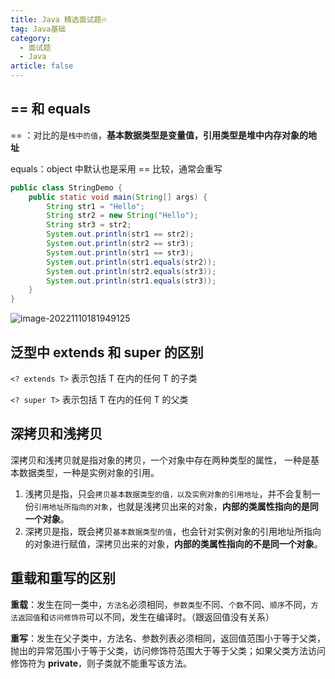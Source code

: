 ```yaml
---
title: Java 精选面试题🔥
tag: Java基础
category:
  - 面试题
  - Java
article: false
---
```


## == 和 equals

== ：对比的是`栈中的值`，**基本数据类型是变量值，引用类型是堆中内存对象的地址**

equals：object 中默认也是采用 == 比较，通常会重写

```java
public class StringDemo {
    public static void main(String[] args) {
        String str1 = "Hello";
        String str2 = new String("Hello");
        String str3 = str2;
        System.out.println(str1 == str2);
        System.out.println(str2 == str3); 
        System.out.println(str1 == str3);
        System.out.println(str1.equals(str2));
        System.out.println(str2.equals(str3));
        System.out.println(str1.equals(str3));
    }
}
```

![image-20221110181949125](https://s1.vika.cn/space/2022/11/21/c11e1739d78546e790559d2dc2d7c601)

## 泛型中 extends 和 super 的区别

`<? extends T>` 表示包括 T 在内的任何 T 的子类

`<? super T>` 表示包括 T 在内的任何 T 的父类

## 深拷贝和浅拷贝

深拷贝和浅拷贝就是指对象的拷贝，一个对象中存在两种类型的属性， 一种是基本数据类型，一种是实例对象的引用。

1. 浅拷贝是指，只会`拷贝基本数据类型的值，以及实例对象的引用地址`，并不会复制一份`引用地址所指向的对象`，也就是浅拷贝出来的对象，**内部的类属性指向的是同一个对象**。
2. 深拷贝是指，既会拷贝`基本数据类型的值`，也会针对实例对象的引用地址所指向的对象进行赋值，深拷贝出来的对象，**内部的类属性指向的不是同一个对象**。

## 重载和重写的区别

**重载**：发生在同一类中，`方法名`必须相同，`参数类型`不同、`个数`不同、`顺序`不同，`方法返回值`和`访问修饰符`可以不同，发生在编译时。（跟返回值没有关系）

**重写**：发生在父子类中，方法名、参数列表必须相同，返回值范围小于等于父类，抛出的异常范围小于等于父类，访问修饰符范围大于等于父类；如果父类方法访问修饰符为 **private**，则子类就不能重写该方法。
